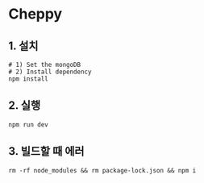# Cheppy

## 1. 설치
    # 1) Set the mongoDB
    # 2) Install dependency
    npm install

## 2. 실행

    npm run dev
    
## 3. 빌드할 때 에러
    rm -rf node_modules && rm package-lock.json && npm i
